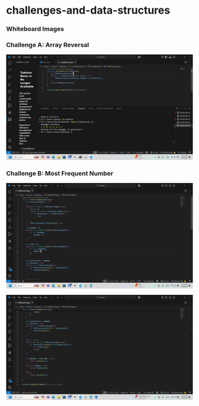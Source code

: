 # challenges-and-data-structures
### Whiteboard Images

### Challenge A: Array Reversal  
![Array Reversal Whiteboard](https://github.com/ThekraQaqish/challenges-and-data-structures/blob/main/whiteboard-challenges/ReversalArray.png)

### Challenge B: Most Frequent Number  
![Most Frequent Number Whiteboard](https://github.com/ThekraQaqish/challenges-and-data-structures/blob/main/whiteboard-challenges/TheMostFreq.png)

![Most Frequent Number #2 Whiteboard](https://github.com/ThekraQaqish/challenges-and-data-structures/blob/main/whiteboard-challenges/TheMostFreq%232.png)

